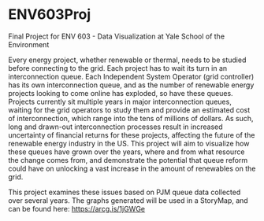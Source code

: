 # ENV603Proj
Final Project for ENV 603 - Data Visualization at Yale School of the Environment

Every energy project, whether renewable or thermal, needs to be studied before connecting to the grid. Each project has to wait its turn in an interconnection queue. Each Independent System Operator (grid controller) has its own interconnection queue, and as the number of renewable energy projects looking to come online has exploded, so have these queues. Projects currently sit multiple years in major interconnection queues, waiting for the grid operators to study them and provide an estimated cost of interconnection, which range into the tens of millions of dollars. As such, long and drawn-out interconnection processes result in increased uncertainty of financial returns for these projects, affecting the future of the renewable energy industry in the US. This project will aim to visualize how these queues have grown over the years, where and from what resource the change comes from, and demonstrate the potential that queue reform could have on unlocking a vast increase in the amount of renewables on the grid. 

This project examines these issues based on PJM queue data collected over several years. The graphs generated will be used in a StoryMap, and can be found here: https://arcg.is/1jGWGe
